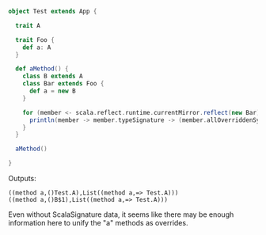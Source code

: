 ```scala
object Test extends App {

  trait A

  trait Foo {
    def a: A
  }

  def aMethod() {
    class B extends A
    class Bar extends Foo {
      def a = new B
    }

    for (member <- scala.reflect.runtime.currentMirror.reflect(new Bar).symbol.toType.members if member.name.decoded == "a") {
      println(member -> member.typeSignature -> (member.allOverriddenSymbols map (os => os -> os.typeSignature)))
    }
  }

  aMethod()

}
```

Outputs:
```
((method a,()Test.A),List((method a,=> Test.A)))
((method a,()B$1),List((method a,=> Test.A)))
```

Even without ScalaSignature data, it seems like there may be enough information here to unify the "a" methods as overrides.
